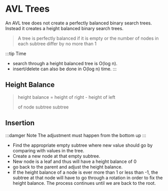 # AVL Trees

An AVL tree does not create a perfectly balanced binary search trees. Instead it creates a height balanced binary search trees.

> A tree is perfectly balanced if it is empty or the number of nodes in each subtree differ by no more than 1

:::tip Time
- search through a height balanced tree is O(log n). 
- insert/delete can also be done in O(log n) time.
:::

## Height Balance

> height balance = height of right - height of left
> 
>    of node      subtree             subtree

## Insertion
:::damger Note
The adjustment must happen from the bottom up
:::

- Find the appropriate empty subtree where new value should go by comparing with values in the tree.
- Create a new node at that empty subtree.
- New node is a leaf and thus will have a height balance of 0
- go back to the parent and adjust the height balance.
- If the height balance of a node is ever more than 1 or less than -1, the subtree at that node will have to go through a rotation in order to fix the height balance. The process continues until we are back to the root.
